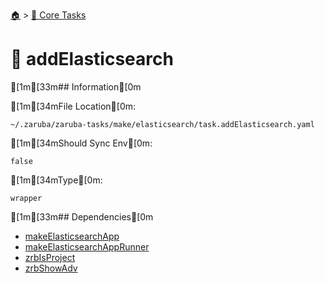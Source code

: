 <!--startTocHeader-->
[🏠](../README.md) > [🥝 Core Tasks](README.md)
# 🍜 addElasticsearch
<!--endTocHeader-->

[1m[33m## Information[0m

[1m[34mFile Location[0m:

    ~/.zaruba/zaruba-tasks/make/elasticsearch/task.addElasticsearch.yaml

[1m[34mShould Sync Env[0m:

    false

[1m[34mType[0m:

    wrapper


[1m[33m## Dependencies[0m

* [makeElasticsearchApp](make-elasticsearch-app.md)
* [makeElasticsearchAppRunner](make-elasticsearch-app-runner.md)
* [zrbIsProject](zrb-is-project.md)
* [zrbShowAdv](zrb-show-adv.md)